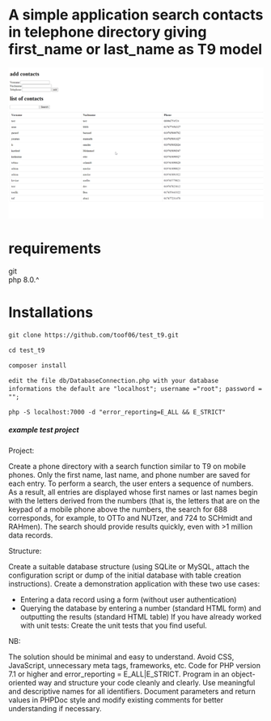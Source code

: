 # A simple application search contacts in telephone directory giving first_name or last_name as T9 model <br>



![name-of-you-image](appExample.png)

# requirements  
git <br> 
php 8.0.^ <br> 


# Installations 

```
git clone https://github.com/toof06/test_t9.git
```

```
cd test_t9
```

```
composer install
```

```
edit the file db/DatabaseConnection.php with your database informations the default are "localhost"; username ="root"; password = "";

```
```
php -S localhost:7000 -d "error_reporting=E_ALL && E_STRICT"
```

##### example test project 
Project: 

Create a phone directory with a search function similar to T9 on mobile phones. Only the first name, last name, and phone number are saved for each entry. To perform a search, the user enters a sequence of numbers. As a result, all entries are displayed whose first names or last names begin with the letters derived from the numbers
(that is, the letters that are on the keypad of a mobile phone above the numbers, the search for 688 corresponds, for example, to OTTo and NUTzer, and 724 to SCHmidt and RAHmen). The search should provide results quickly, even with >1 million data records.

Structure:

Create a suitable database structure (using SQLite or MySQL, attach the configuration script or dump of the initial database with table creation instructions).
Create a demonstration application with these two use cases:
- Entering a data record using a form (without user authentication)
- Querying the database by entering a number (standard HTML form) and outputting the results (standard HTML table)
If you have already worked with unit tests: Create the unit tests that you find useful.

NB:

The solution should be minimal and easy to understand.
Avoid CSS, JavaScript, unnecessary meta tags, frameworks, etc. Code for PHP version 7.1 or higher and error_reporting = E_ALL|E_STRICT.
Program in an object-oriented way and structure your code cleanly and clearly. Use meaningful and descriptive names for all identifiers.
Document parameters and return values in PHPDoc style and modify existing comments for better understanding if necessary.

